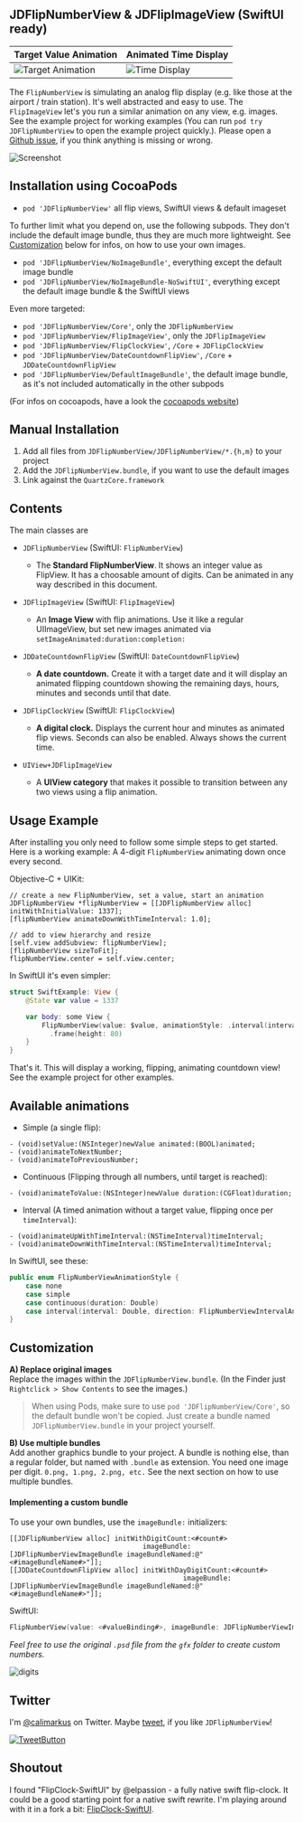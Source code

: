 JDFlipNumberView & JDFlipImageView (SwiftUI ready)
--------------------------------------------------

| Target Value Animation | Animated Time Display |
| ------------- | ------------- |
| ![Target Animation](https://user-images.githubusercontent.com/807039/169300618-861a4d81-26cc-46c2-882b-1e4b6f0ffc4a.gif) | ![Time Display](https://user-images.githubusercontent.com/807039/169300625-9421b845-14c7-42c0-a00a-f4b8d97cce03.gif) |

The `FlipNumberView` is simulating an analog flip display (e.g. like those at the airport / train station). It's well abstracted and easy to use. The `FlipImageView` let's you run a similar animation on any view, e.g. images. See the example project for working examples (You can run `pod try JDFlipNumberView` to open the example project quickly.). Please open a [Github issue], if you think anything is missing or wrong.

![Screenshot](https://user-images.githubusercontent.com/807039/169299475-7dd36912-7eeb-4f30-a7c7-459b11e7099e.png)

## Installation using CocoaPods

- `pod 'JDFlipNumberView'` all flip views, SwiftUI views & default imageset

To further limit what you depend on, use the following subpods. They don't include the default image bundle, thus they are much more lightweight. See [Customization](#customization) below for infos, on how to use your own images.

- `pod 'JDFlipNumberView/NoImageBundle'`, everything except the default image bundle
- `pod 'JDFlipNumberView/NoImageBundle-NoSwiftUI'`, everything except the default image bundle & the SwiftUI views

Even more targeted:

- `pod 'JDFlipNumberView/Core'`, only the `JDFlipNumberView`
- `pod 'JDFlipNumberView/FlipImageView'`, only the `JDFlipImageView`
- `pod 'JDFlipNumberView/FlipClockView'`, `/Core` + `JDFlipClockView`
- `pod 'JDFlipNumberView/DateCountdownFlipView'`, `/Core` + `JDDateCountdownFlipView`
- `pod 'JDFlipNumberView/DefaultImageBundle'`, the default image bundle, as it's not included automatically in the other subpods

(For infos on cocoapods, have a look the [cocoapods website])

## Manual Installation

1. Add all files from `JDFlipNumberView/JDFlipNumberView/*.{h,m}` to your project
2. Add the `JDFlipNumberView.bundle`, if you want to use the default images
3. Link against the `QuartzCore.framework`

## Contents

The main classes are

- `JDFlipNumberView` (SwiftUI: `FlipNumberView`)
  - The **Standard FlipNumberView**. It shows an integer value as FlipView.
  It has a choosable amount of digits. Can be animated in any way described in this document.

- `JDFlipImageView` (SwiftUI: `FlipImageView`)
  - An **Image View** with flip animations. Use it like a regular UIImageView, but set new images animated via `setImageAnimated:duration:completion:`
  
- `JDDateCountdownFlipView` (SwiftUI: `DateCountdownFlipView`)
  - __A date countdown.__ Create it with a target date and it will display an animated flipping countdown showing the remaining days, hours, minutes and seconds until that date.
  
- `JDFlipClockView` (SwiftUI: `FlipClockView`)
  - __A digital clock.__ Displays the current hour and minutes as animated flip views. Seconds can also be enabled. Always shows the current time.
  
- `UIView+JDFlipImageView`  
  - A **UIView category** that makes it possible to transition between any two views using a flip animation.

## Usage Example

After installing you only need to follow some simple steps to get started. Here is a working example: A 4-digit `FlipNumberView` animating down once every second.

Objective-C + UIKit:

```objc
// create a new FlipNumberView, set a value, start an animation
JDFlipNumberView *flipNumberView = [[JDFlipNumberView alloc] initWithInitialValue: 1337];
[flipNumberView animateDownWithTimeInterval: 1.0];

// add to view hierarchy and resize
[self.view addSubview: flipNumberView];
[flipNumberView sizeToFit];
flipNumberView.center = self.view.center;
```

In SwiftUI it's even simpler:

```swift
struct SwiftExample: View {
    @State var value = 1337

    var body: some View {
        FlipNumberView(value: $value, animationStyle: .interval(interval: 1.0, direction: .down))
          .frame(height: 80)
    }
}
```

That's it. This will display a working, flipping, animating countdown view!  
See the example project for other examples.

## Available animations

- Simple (a single flip):

```objc
- (void)setValue:(NSInteger)newValue animated:(BOOL)animated;
- (void)animateToNextNumber;
- (void)animateToPreviousNumber;
```

- Continuous (Flipping through all numbers, until target is reached):

```objc
- (void)animateToValue:(NSInteger)newValue duration:(CGFloat)duration;
```
    
- Interval (A timed animation without a target value, flipping once per `timeInterval`):

```objc
- (void)animateUpWithTimeInterval:(NSTimeInterval)timeInterval;
- (void)animateDownWithTimeInterval:(NSTimeInterval)timeInterval;
```

In SwiftUI, see these:

```swift
public enum FlipNumberViewAnimationStyle {
    case none
    case simple
    case continuous(duration: Double)
    case interval(interval: Double, direction: FlipNumberViewIntervalAnimationDirection)
}
```

## Customization

**A) Replace original images**  
Replace the images within the `JDFlipNumberView.bundle`. (In the Finder just `Rightclick > Show Contents` to see the images.)

> When using Pods, make sure to use `pod 'JDFlipNumberView/Core'`, so the default bundle won't be copied. Just create a bundle named `JDFlipNumberView.bundle` in your project yourself.

**B) Use multiple bundles**  
Add another graphics bundle to your project. A bundle is nothing else, than a regular folder, but named with `.bundle` as extension. You need one image per digit. `0.png, 1.png, 2.png, etc.` See the next section on how to use multiple bundles.

#### Implementing a custom bundle

To use your own bundles, use the `imageBundle:` initializers:

```objc
[[JDFlipNumberView alloc] initWithDigitCount:<#count#> 
                                 imageBundle:[JDFlipNumberViewImageBundle imageBundleNamed:@"<#imageBundleName#>"]];
[[JDDateCountdownFlipView alloc] initWithDayDigitCount:<#count#> 
                                           imageBundle:[JDFlipNumberViewImageBundle imageBundleNamed:@"<#imageBundleName#>"]];
```

SwiftUI:

```swift
FlipNumberView(value: <#valueBinding#>, imageBundle: JDFlipNumberViewImageBundle(named: "<#imageBundleName#>"))
```

*Feel free to use the original `.psd` file from the `gfx` folder to create custom numbers.*

![digits](https://user-images.githubusercontent.com/807039/169639417-696466bd-28b7-4ed6-a406-863ac9f49a0b.png)

## Twitter

I'm [@calimarkus](http://twitter.com/calimarkus) on Twitter. Maybe [tweet](https://twitter.com/intent/tweet?button_hashtag=JDFlipNumberView&text=I%20discovered%20a%20very%20nice%20and%20simple-to-use%20animated%20FlipView%20for%20iOS:%20https://github.com/calimarkus/JDFlipNumberView&via=calimarkus), if you like `JDFlipNumberView`!

[![TweetButton](gfx/tweetbutton.png "Tweet")](https://twitter.com/intent/tweet?button_hashtag=JDFlipNumberView&text=I%20discovered%20a%20very%20nice%20and%20simple-to-use%20animated%20FlipView%20for%20iOS:%20https://github.com/calimarkus/JDFlipNumberView&via=calimarkus)

## Shoutout

I found "FlipClock-SwiftUI" by @elpassion - a fully native swift flip-clock. It could be a good starting point for a native swift rewrite. I'm playing around with it in a fork a bit: [FlipClock-SwiftUI](https://github.com/calimarkus/FlipClock-SwiftUI).

[Github issue]: https://github.com/calimarkus/JDFlipNumberView/issues
[cocoapods website]: http://cocoapods.org

